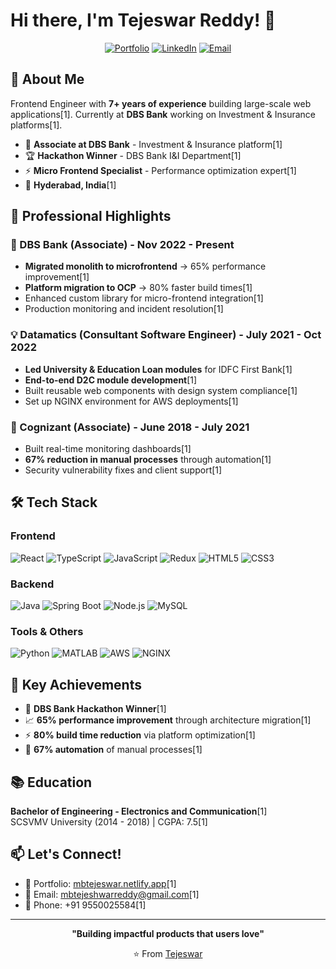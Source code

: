 # Hi there, I'm Tejeswar Reddy! 👋

<div align="center">
  
[![Portfolio](https://img.shields.io/badge/Portfolio-FF5722?style=for-the-badge&logo=todoist&logoColor=white)](https://mbtejeswar.netlify.app/)
[![LinkedIn](https://img.shields.io/badge/LinkedIn-0077B5?style=for-the-badge&logo=linkedin&logoColor=white)](https://linkedin.com/in/yourprofile)
[![Email](https://img.shields.io/badge/Email-D14836?style=for-the-badge&logo=gmail&logoColor=white)](mailto:mbtejeshwarreddy@gmail.com)

</div>

## 🚀 About Me

Frontend Engineer with **7+ years of experience** building large-scale web applications[1]. Currently at **DBS Bank** working on Investment & Insurance platforms[1].

- 🏢 **Associate at DBS Bank** - Investment & Insurance platform[1]
- 🏆 **Hackathon Winner** - DBS Bank I&I Department[1]
- ⚡ **Micro Frontend Specialist** - Performance optimization expert[1]
- 📍 **Hyderabad, India**[1]

## 💼 Professional Highlights

### 🏦 DBS Bank (Associate) - Nov 2022 - Present
- **Migrated monolith to microfrontend** → 65% performance improvement[1]
- **Platform migration to OCP** → 80% faster build times[1]
- Enhanced custom library for micro-frontend integration[1]
- Production monitoring and incident resolution[1]

### 💡 Datamatics (Consultant Software Engineer) - July 2021 - Oct 2022
- **Led University & Education Loan modules** for IDFC First Bank[1]
- **End-to-end D2C module development**[1]
- Built reusable web components with design system compliance[1]
- Set up NGINX environment for AWS deployments[1]

### 🔧 Cognizant (Associate) - June 2018 - July 2021
- Built real-time monitoring dashboards[1]
- **67% reduction in manual processes** through automation[1]
- Security vulnerability fixes and client support[1]

## 🛠️ Tech Stack

### Frontend
![React](https://img.shields.io/badge/React-20232A?style=for-the-badge&logo=react&logoColor=61DAFB)
![TypeScript](https://img.shields.io/badge/TypeScript-007ACC?style=for-the-badge&logo=typescript&logoColor=white)
![JavaScript](https://img.shields.io/badge/JavaScript-F7DF1E?style=for-the-badge&logo=javascript&logoColor=black)
![Redux](https://img.shields.io/badge/Redux-593D88?style=for-the-badge&logo=redux&logoColor=white)
![HTML5](https://img.shields.io/badge/HTML5-E34F26?style=for-the-badge&logo=html5&logoColor=white)
![CSS3](https://img.shields.io/badge/CSS3-1572B6?style=for-the-badge&logo=css3&logoColor=white)

### Backend
![Java](https://img.shields.io/badge/Java-ED8B00?style=for-the-badge&logo=openjdk&logoColor=white)
![Spring Boot](https://img.shields.io/badge/Spring_Boot-6DB33F?style=for-the-badge&logo=spring-boot&logoColor=white)
![Node.js](https://img.shields.io/badge/Node.js-43853D?style=for-the-badge&logo=node.js&logoColor=white)
![MySQL](https://img.shields.io/badge/MySQL-4479A1?style=for-the-badge&logo=mysql&logoColor=white)

### Tools & Others
![Python](https://img.shields.io/badge/Python-3776AB?style=for-the-badge&logo=python&logoColor=white)
![MATLAB](https://img.shields.io/badge/MATLAB-0076A8?style=for-the-badge&logo=mathworks&logoColor=white)
![AWS](https://img.shields.io/badge/AWS-232F3E?style=for-the-badge&logo=amazon-aws&logoColor=white)
![NGINX](https://img.shields.io/badge/NGINX-009639?style=for-the-badge&logo=nginx&logoColor=white)

## 🎯 Key Achievements

- 🥇 **DBS Bank Hackathon Winner**[1]
- 📈 **65% performance improvement** through architecture migration[1]
- ⚡ **80% build time reduction** via platform optimization[1]
- 🤖 **67% automation** of manual processes[1]

## 📚 Education

**Bachelor of Engineering - Electronics and Communication**[1]  
SCSVMV University (2014 - 2018) | CGPA: 7.5[1]

## 📫 Let's Connect!

- 💼 Portfolio: [mbtejeswar.netlify.app](https://mbtejeswar.netlify.app/)[1]
- 📧 Email: mbtejeshwarreddy@gmail.com[1]
- 📱 Phone: +91 9550025584[1]

---

<div align="center">
  
**"Building impactful products that users love"**

⭐ From [Tejeswar](https://github.com/yourusername)

</div>
